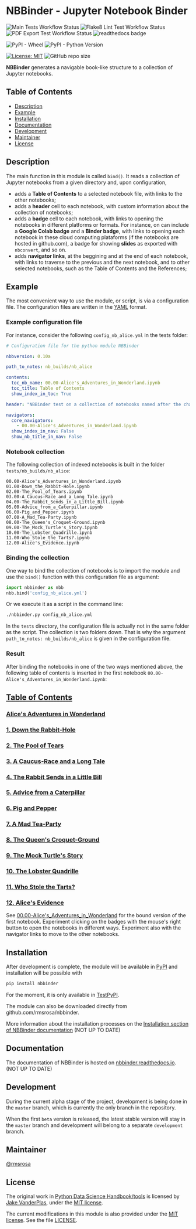 # NBBinder - Jupyter Notebook Binder

![Main Tests Workflow Status](https://github.com/rmsrosa/nbbinder/workflows/Main%20Tests/badge.svg) ![Flake8 Lint Test Workflow Status](https://github.com/rmsrosa/nbbinder/workflows/Flake8%20Lint%20Test/badge.svg) ![PDF Export Test Workflow Status](https://github.com/rmsrosa/nbbinder/workflows/PDF%20Export%20Test/badge.svg) ![readthedocs badge](https://readthedocs.org/projects/nbbinder/badge/)

![PyPI - Wheel](https://img.shields.io/pypi/wheel/nbbinder) ![PyPI - Python Version](https://img.shields.io/pypi/pyversions/nbbinder)

[![License: MIT](https://img.shields.io/badge/License-MIT-yellow.svg)](https://opensource.org/licenses/MIT) ![GitHub repo size](https://img.shields.io/github/repo-size/rmsrosa/nbbinder)

**NBBinder** generates a navigable book-like structure to a collection of Jupyter notebooks.

## Table of Contents

- [Description](#description)
- [Example](#example)
- [Installation](#installation)
- [Documentation](#documentation)
- [Development](#development)
- [Maintainer](#maintainer)
- [License](#license)

## Description

The main function in this module is called `bind()`. It reads a collection of Jupyter notebooks from a given directory and, upon configuration,

- adds a **Table of Contents** to a selected notebook file, with links to the other notebooks;
- adds a **header** cell to each notebook, with custom information about the collection of notebooks;
- adds a **badge** cell to each notebook, with links to opening the notebooks in different platforms or formats. For instance, on can include a **Google Colab badge** and a **Binder badge**, with links to opening each notebook in these cloud computing plataforms (if the notebooks are hosted in github.com), a badge for showing **slides** as exported with `nbconvert`, and so on.
- adds **navigator links**, at the beggining and at the end of each notebook, with links to traverse to the previous and the next notebook, and to other selected notebooks, such as the Table of Contents and the References;

## Example

The most convenient way to use the module, or script, is via a configuration file. The configuration files are written in the [YAML](https://en.wikipedia.org/wiki/YAML) format.

### Example configuration file

For instance, consider the following `config_nb_alice.yml` in the tests folder:

```yaml
# Configuration file for the python module NBBinder

nbbversion: 0.10a

path_to_notes: nb_builds/nb_alice

contents:
  toc_nb_name: 00.00-Alice's_Adventures_in_Wonderland.ipynb
  toc_title: Table of Contents
  show_index_in_toc: True

header: "NBBinder test on a collection of notebooks named after the chapters of 'Alice's Adventures in Wonderland'"

navigators:
  core_navigators:
    - 00.00-Alice's_Adventures_in_Wonderland.ipynb
  show_index_in_nav: False
  show_nb_title_in_nav: False
```

### Notebook collection

The following collection of indexed notebooks is built in the folder `tests/nb_builds/nb_alice`:

```text
00.00-Alice's_Adventures_in_Wonderland.ipynb
01.00-Down_the_Rabbit-Hole.ipynb
02.00-The_Pool_of_Tears.ipynb
03.00-A_Caucus-Race_and_a_Long_Tale.ipynb
04.00-The_Rabbit_Sends_in_a_Little_Bill.ipynb
05.00-Advice_from_a_Caterpillar.ipynb
06.00-Pig_and_Pepper.ipynb
07.00-A_Mad_Tea-Party.ipynb
08.00-The_Queen's_Croquet-Ground.ipynb
09.00-The_Mock_Turtle's_Story.ipynb
10.00-The_Lobster_Quadrille.ipynb
11.00-Who_Stole_the_Tarts?.ipynb
12.00-Alice's_Evidence.ipynb
```

### Binding the collection

One way to bind the collection of notebooks is to import the module and use the `bind()` function with this configuration file as argument:

```python
import nbbinder as nbb
nbb.bind('config_nb_alice.yml')
```

Or we execute it as a script in the command line:

```bash
./nbbinder.py config_nb_alice.yml
```

In the `tests` directory, the configuration file is actually not in the same folder as the script. The collection is two folders down. That is why the argument `path_to_notes: nb_builds/nb_alice` is given in the configuration file.

### Result

After binding the notebooks in one of the two ways mentioned above, the following table of contents is inserted in the first notebook `00.00-Alice's_Adventures_in_Wonderland.ipynb`:

## [Table of Contents](#/)

### [Alice's Adventures in Wonderland](#/)

### [1. Down the Rabbit-Hole](#/)

### [2. The Pool of Tears](#/)

### [3. A Caucus-Race and a Long Tale](#/)

### [4. The Rabbit Sends in a Little Bill](#/)

### [5. Advice from a Caterpillar](#/)

### [6. Pig and Pepper](#/)

### [7. A Mad Tea-Party](#/)

### [8. The Queen's Croquet-Ground](#/)

### [9. The Mock Turtle's Story](#/)

### [10. The Lobster Quadrille](#/)

### [11. Who Stole the Tarts?](#/)

### [12. Alice's Evidence](#/)

See [00.00-Alice's_Adventures_in_Wonderland](tests/nb_builds/nb_alice/00.00-Alice's_Adventures_in_Wonderland.ipynb) for the bound version of the first notebook. Experiment clicking on the badges with the mouse's right button to open the notebooks in different ways. Experiment also with the navigator links to move to the other notebooks.

## Installation

After development is complete, the module will be available in [PyPI](https://pypi.org/project/nbbinder/) and installation will be possible with

```bash
pip install nbbinder
```

For the moment, it is only available in [TestPyPI](https://test.pypi.org/project/nbbinder/).

The module can also be downloaded directly from github.com/rmsrosa/nbbinder.

More information about the installation processes on the [Installation section of NBBinder documentation](https://nbbinder.readthedocs.io/en/latest/Installation.html) (NOT UP TO DATE)

## Documentation

The documentation of NBBinder is hosted on [nbbinder.readthedocs.io](https://nbbinder.readthedocs.io). (NOT UP TO DATE)

## Development

During the current alpha stage of the project, development is being done in the `master` branch, which is currently the only branch in the repository.

 When the first `beta` version is released, the latest stable version will stay in the `master` branch and development will belong to a separate `development` branch.

## Maintainer

[@rmsrosa](https://github.com/rmsrosa)

## License

The original work in [Python Data Science Handbook/tools](https://github.com/jakevdp/PythonDataScienceHandbook/tree/master/tools) is licensed by [Jake VanderPlas](http://vanderplas.com/), under the [MIT license](https://opensource.org/licenses/MIT).

The current modifications in this module is also provided under the [MIT license](https://opensource.org/licenses/MIT). See the file [LICENSE](LICENSE).
